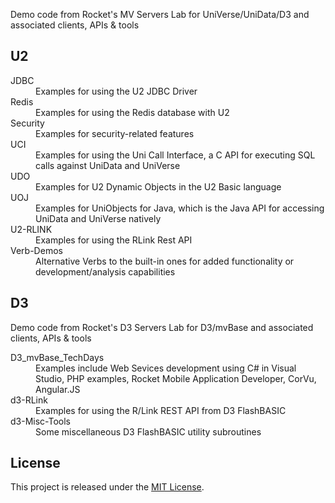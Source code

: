 Demo code from Rocket's MV Servers Lab for UniVerse/UniData/D3 and associated clients, APIs &amp; tools

## U2
<dl>
<dt>JDBC</dt>
<dd>Examples for using the U2 JDBC Driver</dd>
<dt>Redis</dt>
<dd>Examples for using the Redis database with U2</dd>
<dt>Security</dt>
<dd>Examples for security-related features</dd>
<dt>UCI</dt>
<dd>Examples for using the Uni Call Interface, a C API for executing SQL calls against UniData and UniVerse</dd>
<dt>UDO</dt>
<dd>Examples for U2 Dynamic Objects in the U2 Basic language</dd>
<dt>UOJ</dt>
<dd>Examples for UniObjects for Java, which is the Java API for accessing UniData and UniVerse natively</dd>
<dt>U2-RLINK</dt>
<dd>Examples for using the RLink Rest API</dd>
<dt>Verb-Demos</dt>
<dd>Alternative Verbs to the built-in ones for added functionality or development/analysis capabilities</dd>
</dl>

## D3
Demo code from Rocket's D3 Servers Lab for D3/mvBase and associated clients, APIs &amp; tools

<dl>
<dt>D3_mvBase_TechDays</dt>
<dd>Examples include Web Sevices development using C# in Visual Studio, PHP examples, Rocket Mobile Application Developer, CorVu, Angular.JS</dd>

<dt>d3-RLink</dt>
<dd>Examples for using the R/Link REST API from D3 FlashBASIC</dd>

<dt>d3-Misc-Tools</dt>
<dd>Some miscellaneous D3 FlashBASIC utility subroutines</dd>

</dl>

## License

This project is released under the [MIT License](http://www.opensource.org/licenses/MIT).
